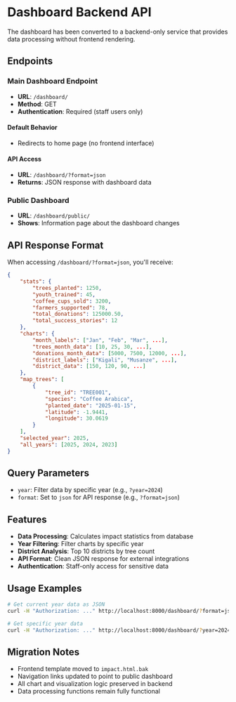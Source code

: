 # Dashboard Backend API

The dashboard has been converted to a backend-only service that provides data processing without frontend rendering.

## Endpoints

### Main Dashboard Endpoint
- **URL**: `/dashboard/`
- **Method**: GET
- **Authentication**: Required (staff users only)

#### Default Behavior
- Redirects to home page (no frontend interface)

#### API Access
- **URL**: `/dashboard/?format=json`
- **Returns**: JSON response with dashboard data

### Public Dashboard
- **URL**: `/dashboard/public/`
- **Shows**: Information page about the dashboard changes

## API Response Format

When accessing `/dashboard/?format=json`, you'll receive:

```json
{
    "stats": {
        "trees_planted": 1250,
        "youth_trained": 45,
        "coffee_cups_sold": 3200,
        "farmers_supported": 78,
        "total_donations": 125000.50,
        "total_success_stories": 12
    },
    "charts": {
        "month_labels": ["Jan", "Feb", "Mar", ...],
        "trees_month_data": [10, 25, 30, ...],
        "donations_month_data": [5000, 7500, 12000, ...],
        "district_labels": ["Kigali", "Musanze", ...],
        "district_data": [150, 120, 90, ...]
    },
    "map_trees": [
        {
            "tree_id": "TREE001",
            "species": "Coffee Arabica",
            "planted_date": "2025-01-15",
            "latitude": -1.9441,
            "longitude": 30.0619
        }
    ],
    "selected_year": 2025,
    "all_years": [2025, 2024, 2023]
}
```

## Query Parameters

- `year`: Filter data by specific year (e.g., `?year=2024`)
- `format`: Set to `json` for API response (e.g., `?format=json`)

## Features

- **Data Processing**: Calculates impact statistics from database
- **Year Filtering**: Filter charts by specific year
- **District Analysis**: Top 10 districts by tree count
- **API Format**: Clean JSON response for external integrations
- **Authentication**: Staff-only access for sensitive data

## Usage Examples

```bash
# Get current year data as JSON
curl -H "Authorization: ..." http://localhost:8000/dashboard/?format=json

# Get specific year data
curl -H "Authorization: ..." http://localhost:8000/dashboard/?year=2024&format=json
```

## Migration Notes

- Frontend template moved to `impact.html.bak`
- Navigation links updated to point to public dashboard
- All chart and visualization logic preserved in backend
- Data processing functions remain fully functional